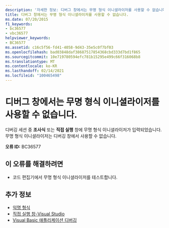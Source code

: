 ```yaml
---
description: '자세한 정보: 디버그 창에서는 무명 형식 이니셜라이저를 사용할 수 없습니다.'
title: 디버그 창에서는 무명 형식 이니셜라이저를 사용할 수 없습니다.
ms.date: 07/20/2015
f1_keywords:
- bc36577
- vbc36577
helpviewer_keywords:
- BC36577
ms.assetid: c16c5f56-fd41-4058-9d43-35e5c0f7bf03
ms.openlocfilehash: bad03848daf38687517854368cbd333d7bd1f865
ms.sourcegitcommit: 10e719780594efc781b15295e499c66f316068b8
ms.translationtype: MT
ms.contentlocale: ko-KR
ms.lasthandoff: 02/14/2021
ms.locfileid: "100465498"
---
```

# <a name="anonymous-type-initializers-are-not-valid-in-debug-windows"></a>디버그 창에서는 무명 형식 이니셜라이저를 사용할 수 없습니다.

디버깅 세션 중 **조사식** 또는 **직접 실행** 창에 무명 형식 이니셜라이저가 입력되었습니다. 무명 형식 이니셜라이저는 디버깅 창에서 사용할 수 없습니다.  
  
 **오류 ID:** BC36577  
  
## <a name="to-correct-this-error"></a>이 오류를 해결하려면  
  
- 코드 편집기에서 무명 형식 이니셜라이저를 테스트합니다.  
  
## <a name="see-also"></a>추가 정보

- [익명 형식](../programming-guide/language-features/objects-and-classes/anonymous-types.md)
- [직접 실행 창-Visual Studio](/visualstudio/ide/reference/immediate-window)
- [Visual Basic 애플리케이션 디버깅](/visualstudio/debugger/debugger-basics)
